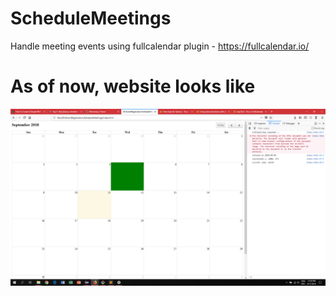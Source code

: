 # ScheduleMeetings
Handle meeting events using fullcalendar plugin - https://fullcalendar.io/

# As of now, website looks like
![](https://github.com/vivekVells/ScheduleMeetings/blob/master/demo/handlers%20and%20methods.png)
